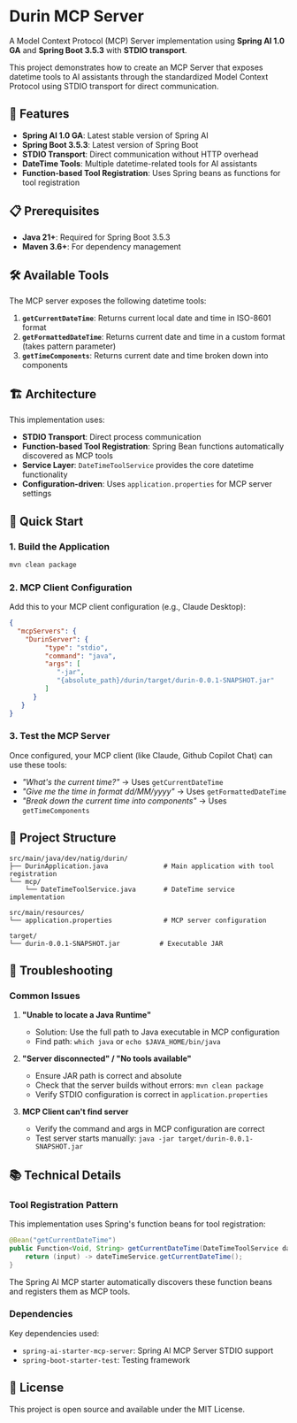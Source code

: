# Durin MCP Server

A Model Context Protocol (MCP) Server implementation using **Spring AI 1.0 GA** and **Spring Boot 3.5.3** with **STDIO transport**.

This project demonstrates how to create an MCP Server that exposes datetime tools to AI assistants through the standardized Model Context Protocol using STDIO transport for direct communication.

## 🚀 Features

- **Spring AI 1.0 GA**: Latest stable version of Spring AI
- **Spring Boot 3.5.3**: Latest version of Spring Boot  
- **STDIO Transport**: Direct communication without HTTP overhead
- **DateTime Tools**: Multiple datetime-related tools for AI assistants
- **Function-based Tool Registration**: Uses Spring beans as functions for tool registration

## 📋 Prerequisites

- **Java 21+**: Required for Spring Boot 3.5.3
- **Maven 3.6+**: For dependency management

## 🛠️ Available Tools

The MCP server exposes the following datetime tools:

1. **`getCurrentDateTime`**: Returns current local date and time in ISO-8601 format
2. **`getFormattedDateTime`**: Returns current date and time in a custom format (takes pattern parameter)
3. **`getTimeComponents`**: Returns current date and time broken down into components

## 🏗️ Architecture

This implementation uses:
- **STDIO Transport**: Direct process communication
- **Function-based Tool Registration**: Spring Bean functions automatically discovered as MCP tools
- **Service Layer**: `DateTimeToolService` provides the core datetime functionality
- **Configuration-driven**: Uses `application.properties` for MCP server settings

## 🚀 Quick Start

### 1. Build the Application
```bash
mvn clean package
```

### 2. MCP Client Configuration

Add this to your MCP client configuration (e.g., Claude Desktop):

```json
{
  "mcpServers": {
    "DurinServer": {
         "type": "stdio",
         "command": "java",
         "args": [
            "-jar",
            "{absolute_path}/durin/target/durin-0.0.1-SNAPSHOT.jar"
         ]
      }
   }
}
```

### 3. Test the MCP Server

Once configured, your MCP client (like Claude, Github Copilot Chat) can use these tools:

- *"What's the current time?"* → Uses `getCurrentDateTime`
- *"Give me the time in format dd/MM/yyyy"* → Uses `getFormattedDateTime`  
- *"Break down the current time into components"* → Uses `getTimeComponents`

## 📁 Project Structure

```
src/main/java/dev/natig/durin/
├── DurinApplication.java              # Main application with tool registration
└── mcp/
    └── DateTimeToolService.java       # DateTime service implementation

src/main/resources/
└── application.properties             # MCP server configuration

target/
└── durin-0.0.1-SNAPSHOT.jar          # Executable JAR
```

## 🔧 Troubleshooting

### Common Issues

1. **"Unable to locate a Java Runtime"**
   - Solution: Use the full path to Java executable in MCP configuration
   - Find path: `which java` or `echo $JAVA_HOME/bin/java`

2. **"Server disconnected" / "No tools available"**
   - Ensure JAR path is correct and absolute
   - Check that the server builds without errors: `mvn clean package`
   - Verify STDIO configuration is correct in `application.properties`

3. **MCP Client can't find server**
   - Verify the command and args in MCP configuration are correct
   - Test server starts manually: `java -jar target/durin-0.0.1-SNAPSHOT.jar`

## 📚 Technical Details

### Tool Registration Pattern

This implementation uses Spring's function beans for tool registration:

```java
@Bean("getCurrentDateTime")
public Function<Void, String> getCurrentDateTime(DateTimeToolService dateTimeService) {
    return (input) -> dateTimeService.getCurrentDateTime();
}
```

The Spring AI MCP starter automatically discovers these function beans and registers them as MCP tools.

### Dependencies

Key dependencies used:
- `spring-ai-starter-mcp-server`: Spring AI MCP Server STDIO support
- `spring-boot-starter-test`: Testing framework

## 📄 License

This project is open source and available under the MIT License.

